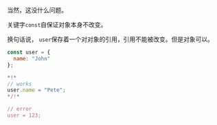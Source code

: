 当然，这没什么问题。

关键字`const`自保证对象本身不改变。 

换句话说， `user`保存着一个对对象的引用，引用不能被改变。但是对象可以。 

```js run
const user = {
  name: "John"
};

*!*
// works
user.name = "Pete";
*/!*

// error
user = 123;
```
